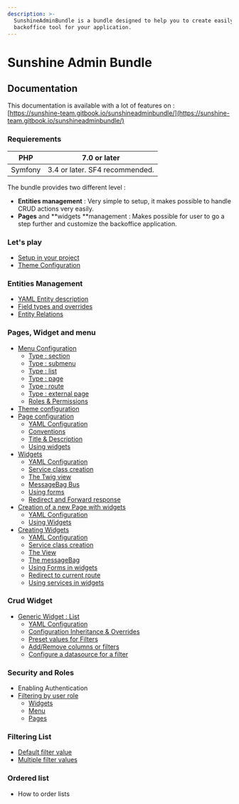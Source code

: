 ```yaml
---
description: >-
  SunshineAdminBundle is a bundle designed to help you to create easily a
  backoffice tool for your application.
---
```


# Sunshine Admin Bundle

## Documentation

This documentation is available with a lot of features on :   
[https://sunshine-team.gitbook.io/sunshineadminbundle/](https://sunshine-team.gitbook.io/sunshineadminbundle/)

### Requierements

| PHP | 7.0 or later |
| --- | --- |
| Symfony | 3.4 or later. SF4 recommended. |

The bundle provides two different level :

* **Entities management** : Very simple to setup, it makes possible to handle CRUD actions very easily.
* **Pages** and **widgets **management : Makes possible for user to go a step further and customize the backoffice application.

### Let's play

* [Setup in your project](setup.md)
* [Theme Configuration](theme-configuration.md)

### Entities Management

* [YAML Entity description](yaml-entity-configuration.md)
* [Field types and overrides](field-type-and-overrides.md)
* [Entity Relations](entity-relations.md)

### Pages, Widget and menu

* [Menu Configuration](menu-configuration.md)
  * [Type : section](menu-configuration.md#type-:-section)
  * [Type : submenu](menu-configuration.md#type-:-submenu)
  * [Type : list](menu-configuration.md#type-:-sunshine-list)
  * [Type : page](menu-configuration.md)
  * [Type : route](menu-configuration.md#type-:-route)
  * [Type : external page](menu-configuration.md#type-:-external-page)
  * [Roles & Permissions](menu-configuration.md#roles-and-permissions-configuration)
* [Theme configuration](theme-configuration.md)
* [Page configuration](creating-a-page.md)
  * [YAML Configuration](creating-a-page.md#yaml-definition)
  * [Conventions](creating-a-page.md#conventions)
  * [Title & Description ](creating-a-page.md#title-and-description)
  * [Using widgets](creating-a-page.md#using-widgets)
* [Widgets](untitled.md)
  * [YAML Configuration](untitled.md#yaml-configuration)
  * [Service class creation](untitled.md#service-class-creation)
  * [The Twig view](untitled.md#view-creation)
  * [MessageBag Bus](untitled.md#messagebag-send-informations-to-widget)
  * [Using forms](untitled.md#forms-inside-a-widget)
  * [Redirect and Forward response](untitled.md#redirect-to-current-route)
* [Creation of a new Page with widgets](creating-a-page.md)
  * [YAML Configuration](creating-a-page.md#yaml-definition)
  * [Using Widgets](creating-a-page.md#using-widgets)
* [Creating Widgets](untitled.md)
  * [YAML Configuration](untitled.md#yaml-configuration)
  * [Service class creation](untitled.md#service-class-creation)
  * [The View](untitled.md#view-creation)
  * [The messageBag](untitled.md#messagebag-send-informations-to-widget)
  * [Using Forms in widgets](untitled.md#forms-inside-a-widget)
  * [Redirect to current route](untitled.md#redirect-to-current-route)
  * [Using services in widgets](untitled.md#how-to-inject-services-in-widget-service)

### Crud Widget

* [Generic Widget : List](generic-widgets.md)
  * [YAML Configuration](generic-widgets.md#yaml-configuration)
  * [Configuration Inheritance & Overrides](generic-widgets.md#configuration-inheritance)
  * [Preset values for Filters](generic-widgets.md#override-list-and-filters)
  * [Add/Remove columns or filters](generic-widgets.md#configuration-inheritance)
  * [Configure a datasource for a filter](filtering-custom-values-in-select2-lists.md)

### Security and Roles

* Enabling Authentication
* [Filtering by user role](roles-and-permissions.md)
  * [Widgets](roles-and-permissions.md#widget)
  * [Menu](roles-and-permissions.md#menu)
  * [Pages](roles-and-permissions.md#page)

### Filtering List

* [Default filter value](filtering-default-values.md)
* [Multiple filter values](filtering-options-multiple.md)

### Ordered list

* How to order lists

